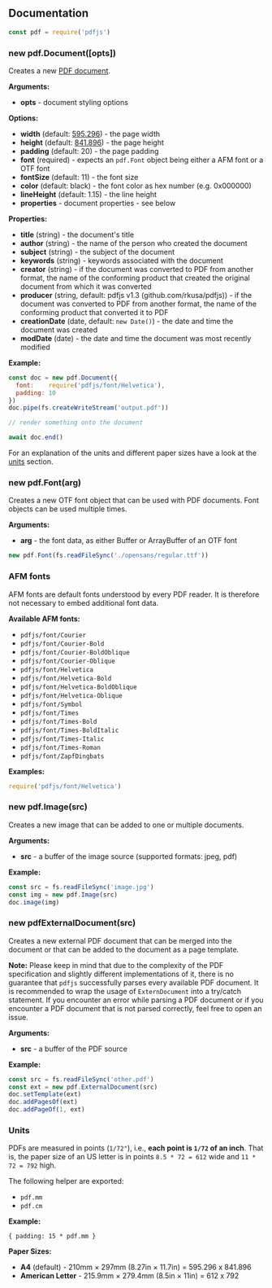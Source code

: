 ## Documentation

```js
const pdf = require('pdfjs')
```

### new pdf.Document([opts])

Creates a new [PDF document](document.md).

**Arguments:**

- **opts** - document styling options

**Options:**

- **width** (default: [595.296](#units)) - the page width
- **height** (default: [841.896](#units)) - the page height
- **padding** (default: 20) - the page padding
- **font** (required) - expects an `pdf.Font` object being either a AFM font or a OTF font
- **fontSize** (default: 11) - the font size
- **color** (default: black) - the font color as hex number (e.g. 0x000000)
- **lineHeight** (default: 1.15) - the line height
- **properties** - document properties - see below

**Properties:**

- **title** (string) - the document's title
- **author** (string) - the name of the person who created the document
- **subject** (string) - the subject of the document
- **keywords** (string) - keywords associated with the document
- **creator** (string) - if the document was converted to PDF from another format, the name of the conforming product that created the original document from which it was converted
- **producer** (string, default: pdfjs v1.3 (github.com/rkusa/pdfjs)) -  if the document was converted to PDF from another format, the name of the conforming product that converted it to PDF
- **creationDate** (date, default: `new Date()`) - the date and time the document was created
- **modDate** (date) - the date and time the document was most recently modified

**Example:**

```js
const doc = new pdf.Document({
  font:    require('pdfjs/font/Helvetica'),
  padding: 10
})
doc.pipe(fs.createWriteStream('output.pdf'))

// render something onto the document

await doc.end()
```

For an explanation of the units and different paper sizes have a look at the [units](#units) section.

### new pdf.Font(arg)

Creates a new OTF font object that can be used with PDF documents. Font objects can be used multiple times.

**Arguments:**

- **arg** - the font data, as either Buffer or ArrayBuffer of an OTF font

```js
new pdf.Font(fs.readFileSync('./opensans/regular.ttf'))
```

### AFM fonts

AFM fonts are default fonts understood by every PDF reader. It is therefore not necessary to embed
additional font data.

**Available AFM fonts:**

- `pdfjs/font/Courier`
- `pdfjs/font/Courier-Bold`
- `pdfjs/font/Courier-BoldOblique`
- `pdfjs/font/Courier-Oblique`
- `pdfjs/font/Helvetica`
- `pdfjs/font/Helvetica-Bold`
- `pdfjs/font/Helvetica-BoldOblique`
- `pdfjs/font/Helvetica-Oblique`
- `pdfjs/font/Symbol`
- `pdfjs/font/Times`
- `pdfjs/font/Times-Bold`
- `pdfjs/font/Times-BoldItalic`
- `pdfjs/font/Times-Italic`
- `pdfjs/font/Times-Roman`
- `pdfjs/font/ZapfDingbats`

**Examples:**

```js
require('pdfjs/font/Helvetica')
```

### new pdf.Image(src)

Creates a new image that can be added to one or multiple documents.

**Arguments:**

- **src** - a buffer of the image source (supported formats: jpeg, pdf)

**Example:**

```js
const src = fs.readFileSync('image.jpg')
const img = new pdf.Image(src)
doc.image(img)
```

### new pdfExternalDocument(src)

Creates a new external PDF document that can be merged into the document or that can be added to the document as a page template.

**Note:** Please keep in mind that due to the complexity of the PDF specification and slightly different implementations of it, there is no guarantee that `pdfjs` successfully parses every available PDF document. It is recommended to wrap the usage of `ExternDocument` into a try/catch statement. If you encounter an error while parsing a PDF document or if you encounter a PDF document that is not parsed correctly, feel free to open an issue.

**Arguments:**

- **src** - a buffer of the PDF source

**Example:**

```js
const src = fs.readFileSync('other.pdf')
const ext = new pdf.ExternalDocument(src)
doc.setTemplate(ext)
doc.addPagesOf(ext)
doc.addPageOf(1, ext)
```

### Units

PDFs are measured in points (`1/72"`), i.e., **each point is `1/72` of an inch**. That is, the paper size of an US letter is in points `8.5 * 72 = 612` wide and `11 * 72 = 792` high.

The following helper are exported:

- `pdf.mm`
- `pdf.cm`

**Example:**

```
{ padding: 15 * pdf.mm }
```

**Paper Sizes:**

- **A4** (default) - 210mm × 297mm (8.27in × 11.7in) = 595.296 x 841.896
- **American Letter** - 215.9mm × 279.4mm (8.5in × 11in) = 612 x 792

